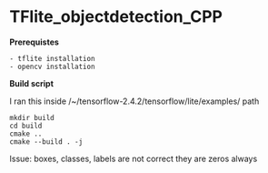 # TFlite_objectdetection_CPP

**Prerequistes**

    - tflite installation
    - opencv installation

**Build script**

I ran this inside /~/tensorflow-2.4.2/tensorflow/lite/examples/ path
```
mkdir build
cd build
cmake ..
cmake --build . -j
```

Issue: boxes, classes, labels are not correct they are zeros always